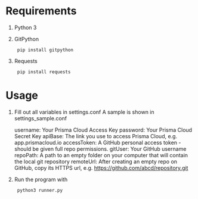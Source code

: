# Requirements
1. Python 3
2. GitPython

        pip install gitpython
3. Requests

        pip install requests
# Usage
1. Fill out all variables in settings.conf
A sample is shown in settings_sample.conf

	username: Your Prisma Cloud Access Key
	password: Your Prisma Cloud Secret Key
	apiBase: The link you use to access Prisma Cloud, e.g. app.prismacloud.io
	accessToken: A GitHub personal access token - should be given full repo permissions.
	gitUser: Your GitHub username
	repoPath: A path to an empty folder on your computer that will contain the local git repository
	remoteUrl: After creating an empty repo on GitHub, copy its HTTPS url, e.g. https://github.com/abcd/repository.git

2. Run the program with

        python3 runner.py
